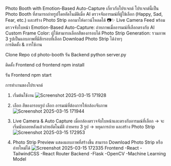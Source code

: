 Photo Booth with Emotion-Based Auto-Capture
เกี่ยวกับโปรเจกต์
โปรเจกต์นี้เป็น Photo Booth ที่สามารถถ่ายรูปโดยอัตโนมัติเมื่อ AI ตรวจจับอารมณ์ที่ผู้ใช้เลือก (Happy, Sad, Fear, etc.) และสร้าง Photo Strip ออกมาให้ดาวน์โหลดได้ 📷✨
Live Camera Feed พร้อมตรวจจับใบหน้า
Emotion-Based Auto-Capture: ถ่ายภาพเมื่ออารมณ์ที่เลือกตรงกับ AI
Custom Frame Color: ผู้ใช้สามารถเลือกสีของกรอบได้
Photo Strip Generation: รวมภาพ 3 รูปเป็นแถบภาพที่มีสีกรอบที่เลือก
Download Photo Strip ได้ง่ายๆ
<br >การติดตั้ง & การใช้งาน </br>

Clone Repo
cd photo-booth
รัน Backend
python server.py

ติดตั้ง Frontend
cd frontend
npm install

รัน Frontend
npm start

การทำงานของโปรเจกต์
1. เริ่มต้นใช้งาน
   ![Screenshot 2025-03-15 171928](https://github.com/user-attachments/assets/82e759ff-e113-4bac-b783-56a623ea5c3c)

2. เลือก สีของกรอบรูป เลือก อารมณ์ที่ต้องการให้กล้องจับภาพ
  ![Screenshot 2025-03-15 171944](https://github.com/user-attachments/assets/35d75f62-6bdc-4035-bfae-6bb1d6974b12)
3. Live Camera & Auto Capture
เมื่อกล้องตรวจจับใบหน้าและตรงกับอารมณ์ที่เลือก → จะเริ่มนับถอยหลังแล้วถ่ายอัตโนมัติ
ถ่ายครบ 3 รูป → หยุดการถ่าย และสร้าง Photo Strip
   ![Screenshot 2025-03-15 172953](https://github.com/user-attachments/assets/57ef5f51-9c3f-406a-a766-b6ce3b0a5ac7)
5. Photo Strip Preview
แสดงแถบภาพที่สร้างขึ้น
สามารถ Download Photo Strip หรือ ถ่ายใหม่ได้
  ![Screenshot 2025-03-15 172335](https://github.com/user-attachments/assets/e1b44fb4-366d-4a6f-94ce-36f0ec7adbd0)
Frontend
-React
-TailwindCSS
-React Router
Backend
-Flask
-OpenCV 
-Machine Learning Model 

